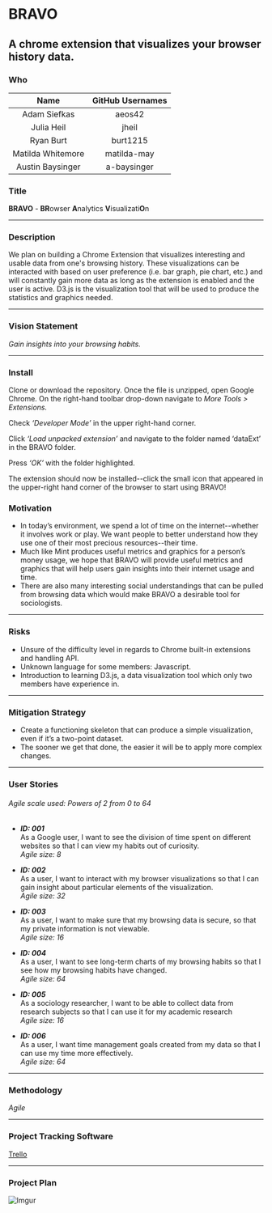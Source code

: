# BRAVO

## A chrome extension that visualizes your browser history data.
### Who
|Name             |GitHub Usernames|
|:---------------:|:----------------:|
|Adam Siefkas     |aeos42          |
|Julia Heil       |jheil           |
|Ryan Burt        |burt1215        |
|Matilda Whitemore|matilda-may     |
|Austin Baysinger |a-baysinger     |

### Title
**BRAVO** - **BR**owser **A**nalytics **V**isualizati**O**n
____
### Description
We plan on building a Chrome Extension that visualizes interesting and usable data from one's browsing history. These visualizations can be interacted with based on user preference (i.e. bar graph, pie chart, etc.) and will constantly gain more data as long as the extension is enabled and the user is active. D3.js is the visualization tool that will be used to produce the statistics and graphics needed.   
___
### Vision Statement
*Gain insights into your browsing habits.*
___
### Install

Clone or download the repository. Once the file is unzipped, open Google Chrome. On the right-hand toolbar drop-down navigate to *More Tools > Extensions.*

Check *‘Developer Mode’* in the upper right-hand corner.

Click *‘Load unpacked extension’* and navigate to the folder named ‘dataExt’ in the BRAVO folder.

Press *‘OK’* with the folder highlighted.

The extension should now be installed--click the small icon that appeared in the upper-right hand corner of the browser to start using BRAVO!


### Motivation
* In today’s environment, we spend a lot of time on the internet--whether it involves work or play. We want people to better understand how they use one of their most precious resources--their time. 
* Much like Mint produces useful metrics and graphics for a person’s money usage, we hope that BRAVO will provide useful metrics and graphics that will help users gain insights into their internet usage and time. 
* There are also many interesting social understandings that can be pulled from browsing data which would make BRAVO a desirable tool for sociologists.

___
### Risks
* Unsure of the difficulty level in regards to Chrome built-in extensions and handling API.
* Unknown language for some members: Javascript.
* Introduction to learning D3.js, a data visualization tool which only two members have experience in.

___
### Mitigation Strategy
* Create a functioning skeleton that can produce a simple visualization, even if it’s a two-point dataset. 
* The sooner we get that done, the easier it will be to apply more complex changes.  

___
### User Stories
###### Agile scale used: Powers of 2 from 0 to 64

* __*ID: 001*__<br>
As a Google user, I want to see the division of time spent on different websites so that I can view my habits out of curiosity.<br> 
*Agile size: 8*


* __*ID: 002*__<br>
As a user, I want to interact with my browser visualizations so that I can gain insight about particular elements of the visualization.<br>
*Agile size: 32*


* __*ID: 003*__<br>
As a user, I want to make sure that my browsing data is secure, so that my private information is not viewable.<br>
*Agile size: 16*


* __*ID: 004*__<br>
As a user, I want to see long-term charts of my browsing habits so that I see how my browsing habits have changed.<br>
*Agile size: 64*

* __*ID: 005*__<br>
As a sociology researcher, I want to be able to collect data from research subjects so that I can use it for my academic research<br>
*Agile size: 16*


* __*ID: 006*__<br>
As a user, I want time management goals created from my data so that I can use my time more effectively.<br>
*Agile size: 64*

___
### Methodology
*Agile*
___
### Project Tracking Software
[Trello](https://trello.com/b/okK7Ozfy/historyviz)
____
### Project Plan
![Imgur](http://i.imgur.com/Sxa1cJo.png)
